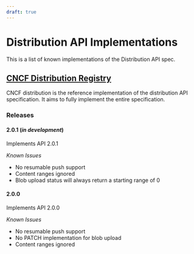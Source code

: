 ```yaml
---
draft: true
---
```


# Distribution API Implementations

This is a list of known implementations of the Distribution API spec.

## [CNCF Distribution Registry](https://go.izuma.io/izcr)

CNCF distribution is the reference implementation of the distribution API
specification. It aims to fully implement the entire specification.

### Releases
#### 2.0.1 (_in development_)
Implements API 2.0.1

_Known Issues_
 - No resumable push support
 - Content ranges ignored
 - Blob upload status will always return a starting range of 0

#### 2.0.0
Implements API 2.0.0

_Known Issues_
 - No resumable push support
 - No PATCH implementation for blob upload
 - Content ranges ignored

